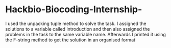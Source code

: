 # Hackbio-Biocoding-Internship-
I used the unpacking tuple method to solve the task. I assigned the solutions to a variable called Introduction and then also assigned the problems in the task to the same variable name. Afterwards I printed it using the F-string method to get the solution in an organised format
